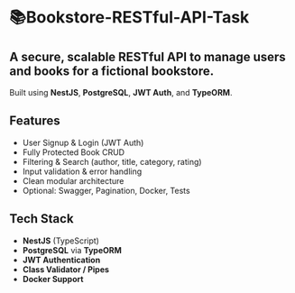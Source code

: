 # 📚Bookstore-RESTful-API-Task
A secure, scalable RESTful API to manage users and books for a fictional bookstore.
---
Built using **NestJS**, **PostgreSQL**, **JWT Auth**, and **TypeORM**.
## Features
-  User Signup & Login (JWT Auth)
-  Fully Protected Book CRUD
-  Filtering & Search (author, title, category, rating)
-  Input validation & error handling
-  Clean modular architecture
-  Optional: Swagger, Pagination, Docker, Tests
## Tech Stack
- **NestJS** (TypeScript)
- **PostgreSQL** via **TypeORM**
- **JWT Authentication**
- **Class Validator / Pipes**
- **Docker Support**
